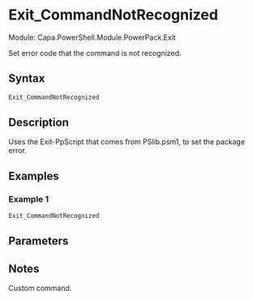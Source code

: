 # Exit_CommandNotRecognized
Module: Capa.PowerShell.Module.PowerPack.Exit

Set error code that the command is not recognized.

## Syntax

```powershell
Exit_CommandNotRecognized
```

## Description

Uses the Exit-PpScript that comes from PSlib.psm1, to set the package error.

## Examples

### Example 1
```powershell
Exit_CommandNotRecognized
```
    

## Parameters


## Notes

Custom command.
